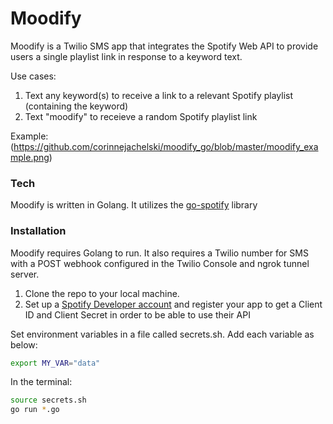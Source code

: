 # Moodify

Moodify is a Twilio SMS app that integrates the Spotify Web API to provide users a single playlist link in response to a keyword text. 

Use cases:
1. Text any keyword(s) to receive a link to a relevant Spotify playlist (containing the keyword)
2. Text "moodify" to receieve a random Spotify playlist link

Example:
(https://github.com/corinnejachelski/moodify_go/blob/master/moodify_example.png)

### Tech

Moodify is written in Golang. It utilizes the [go-spotify](https://github.com/rapito/go-spotify) library

### Installation

Moodify requires Golang to run. It also requires a Twilio number for SMS with a POST webhook configured in the Twilio Console and ngrok tunnel server. 

1. Clone the repo to your local machine. 
2. Set up a [Spotify Developer account](https://developer.spotify.com/dashboard/login) and register your app to get a Client ID and Client Secret in order to be able to use their API

Set environment variables in a file called secrets.sh. Add each variable as below:
```sh
export MY_VAR="data"
```
In the terminal:
```sh
source secrets.sh
go run *.go
```